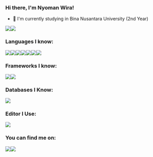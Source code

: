 ### Hi there, I'm Nyoman Wira!
- 🌱 I'm currently studying in Bina Nusantara University (2nd Year)

<div style="display: flex;">
  <img src="https://github-readme-stats.vercel.app/api?username=novva6903&show_icons=true&theme=transparent">
  <img src="https://github-readme-stats.vercel.app/api/top-langs/?username=novva6903&layout=compact&theme=transparent">
</div>

### Languages I know:

<div style="display: flex;">
  <img src="https://img.shields.io/badge/c-%2300599C.svg?style=for-the-badge&logo=c&logoColor=white">
  <img src="https://img.shields.io/badge/c++-%2300599C.svg?style=for-the-badge&logo=c%2B%2B&logoColor=white">
  <img src="https://img.shields.io/badge/html5-%23E34F26.svg?style=for-the-badge&logo=html5&logoColor=white">
  <img src="https://img.shields.io/badge/css3-%231572B6.svg?style=for-the-badge&logo=css3&logoColor=white">
  <img src="https://img.shields.io/badge/javascript-%23323330.svg?style=for-the-badge&logo=javascript&logoColor=%23F7DF1E">
  <img src="https://img.shields.io/badge/java-%23ED8B00.svg?style=for-the-badge&logo=java&logoColor=white">
  <img src="https://img.shields.io/badge/python-3670A0?style=for-the-badge&logo=python&logoColor=ffdd54">
</div>

### Frameworks I know:

<div style="display: flex;">
  <img src="https://img.shields.io/badge/bootstrap-%23563D7C.svg?style=for-the-badge&logo=bootstrap&logoColor=white">
  <img src="https://img.shields.io/badge/jquery-%230769AD.svg?style=for-the-badge&logo=jquery&logoColor=white">
</div>

### Databases I Know:

<div style="display: flex;">
  <img src="https://img.shields.io/badge/mysql-%2300f.svg?style=for-the-badge&logo=mysql&logoColor=white">
</div>

### Editor I Use:

<div style="display: flex;">
  <img src="https://img.shields.io/badge/Visual%20Studio%20Code-0078d7.svg?style=for-the-badge&logo=visual-studio-code&logoColor=white">
</div>

### You can find me on:

<div style="display: flex;">
  <a href="https://www.instagram.com/novva_693/"><img src="https://img.shields.io/badge/Instagram-%23E4405F.svg?style=for-the-badge&logo=Instagram&logoColor=white"></a>
  <a href="https://www.linkedin.com/in/nyoman-wira-dhimas-arya-dhanendra-5a26a516a/"><img src="https://img.shields.io/badge/linkedin-%230077B5.svg?style=for-the-badge&logo=linkedin&logoColor=white"></a>
</div>

<!--
**Novva6903/Novva6903** is a ✨ _special_ ✨ repository because its `README.md` (this file) appears on your GitHub profile.

Here are some ideas to get you started:

- 🔭 I’m currently working on ...
- 🌱 I’m currently learning ...
- 👯 I’m looking to collaborate on ...
- 🤔 I’m looking for help with ...
- 💬 Ask me about ...
- 📫 How to reach me: ...
- 😄 Pronouns: ...
- ⚡ Fun fact: ...
-->
